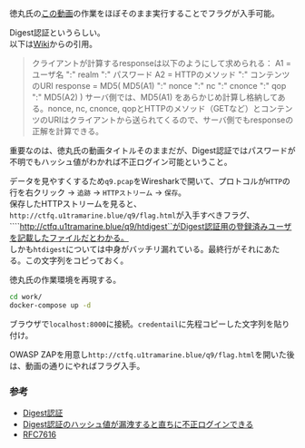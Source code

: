 徳丸氏の[この動画](https://www.youtube.com/watch?v=aGS26pW2gY4)の作業をほぼそのまま実行することでフラグが入手可能。  

Digest認証というらしい。  
以下は[Wiki](https://ja.wikipedia.org/wiki/Digest%E8%AA%8D%E8%A8%BC)からの引用。

> クライアントが計算するresponseは以下のようにして求められる：
> A1 = ユーザ名 ":" realm ":" パスワード
> A2 = HTTPのメソッド ":" コンテンツのURI
> response = MD5( MD5(A1) ":" nonce ":" nc ":" cnonce ":" qop ":" MD5(A2) )
> サーバ側では、MD5(A1) をあらかじめ計算し格納してある。nonce, nc, cnonce, qopとHTTPのメソッド（GETなど）とコンテンツのURIはクライアントから送られてくるので、サーバ側でもresponseの正解を計算できる。

重要なのは、徳丸氏の動画タイトルそのままだが、Digest認証ではパスワードが不明でもハッシュ値がわかれば不正ログイン可能ということ。  

データを見やすくするため``q9.pcap``をWiresharkで開いて、プロトコルが``HTTP``の行を右クリック -> ``追跡`` -> ``HTTPストリーム`` -> ``保存``。  
保存したHTTPストリームを見ると、``http://ctfq.u1tramarine.blue/q9/flag.html``が入手すべきフラグ、````http://ctfq.u1tramarine.blue/q9/htdigest``がDigest認証用の登録済みユーザを記載したファイルだとわかる。  
しかも``htdigest``については中身がバッチリ漏れている。最終行がそれにあたる。この文字列をコピっておく。    

徳丸氏の作業環境を再現する。  

```bash
cd work/
docker-compose up -d
```

ブラウザで``localhost:8000``に接続。``credentail``に先程コピーした文字列を貼り付け。  

OWASP ZAPを用意し``http://ctfq.u1tramarine.blue/q9/flag.html``を開いた後は、動画の通りにやればフラグ入手。  

### 参考

- [Digest認証](https://ja.wikipedia.org/wiki/Digest%E8%AA%8D%E8%A8%BC)
- [Digest認証のハッシュ値が漏洩すると直ちに不正ログインできる](https://www.youtube.com/watch?v=aGS26pW2gY4)
- [RFC7616](https://datatracker.ietf.org/doc/html/rfc7616)
